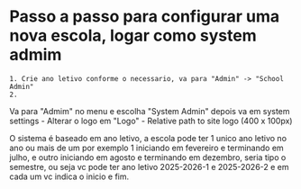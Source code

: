 # Passo a passo para configurar uma nova escola, logar como system admim
    1. Crie ano letivo conforme o necessario, va para "Admin" -> "School Admin"
    2. 



Va para "Admim" no menu e escolha "System Admin"
depois va em system settings
    - Alterar o logo em "Logo"
        - Relative path to site logo (400 x 100px)


O sistema é baseado em ano letivo, a escola pode ter 1 unico ano letivo no ano ou mais de um por exemplo 1 iniciando em fevereiro e terminando em julho, e outro iniciando em agosto e terminando em dezembro, seria tipo o semestre, ou seja vc pode ter ano letivo 2025-2026-1 e 2025-2026-2 e em cada um vc indica o inicio e fim.